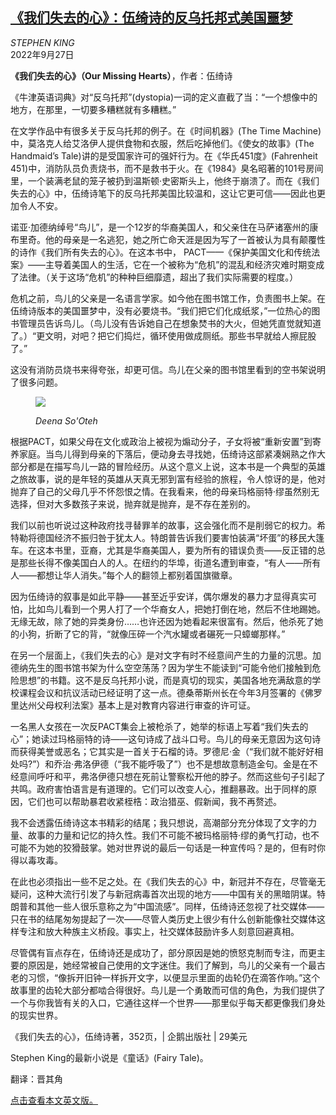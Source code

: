 <!--1664255222000-->
[《我们失去的心》：伍绮诗的反乌托邦式美国噩梦](https://cn.nytimes.com/culture/20220927/celeste-ng-our-missing-hearts/)
------

<address>STEPHEN KING</address><time pudate="2022-09-27 12:45:21" datetime="2022-09-27 12:45:21">2022年9月27日</time><section><p><b>《我们失去的心》（Our Missing Hearts）</b>，作者：伍绮诗</p><p>《牛津英语词典》对“反乌托邦”(dystopia)一词的定义直截了当：“一个想像中的地方，在那里，一切要多糟糕就有多糟糕。”</p><p>在文学作品中有很多关于反乌托邦的例子。在《时间机器》(The Time Machine)中，莫洛克人给艾洛伊人提供食物和衣服，然后吃掉他们。《使女的故事》(The Handmaid’s Tale)讲的是受国家许可的强奸行为。在《华氏451度》(Fahrenheit 451)中，消防队员负责烧书，而不是救书于火。在《1984》臭名昭著的101号房间里，一个装满老鼠的笼子被扔到温斯顿·史密斯头上，他终于崩溃了。而在《我们失去的心》中，伍绮诗笔下的反乌托邦美国比较温和，这让它更可信——因此也更加令人不安。</p><p>诺亚·加德纳绰号“鸟儿”，是一个12岁的华裔美国人，和父亲住在马萨诸塞州的康布里奇。他的母亲是一名逃犯，她之所亡命天涯是因为写了一首被认为具有颠覆性的诗作《我们所有失去的心》。在这本书中， PACT——《保护美国文化和传统法案》——主导着美国人的生活，它在一个被称为“危机”的混乱和经济灾难时期变成了法律。（关于这场“危机”的种种巨细靡遗，超出了我们实际需要的程度。）</p><p>危机之前，鸟儿的父亲是一名语言学家。如今他在图书馆工作，负责图书上架。在伍绮诗版本的美国噩梦中，没有必要烧书。“我们把它们化成纸浆，”一位热心的图书管理员告诉鸟儿。（鸟儿没有告诉她自己在想象焚书的大火，但她凭直觉就知道了。）“更文明，对吧？把它们捣烂，循环使用做成厕纸。那些书早就给人擦屁股了。”</p><p>这没有消防员烧书来得夸张，却更可信。鸟儿在父亲的图书馆里看到的空书架说明了很多问题。</p><p><figure><img src="https://images.weserv.nl/?url=static01.nyt.com/images/2022/10/02/books/review/02King-JUMP/02King-02-master1050.jpg"></p><figcaption> <cite>Deena So'Oteh</cite></figcaption></figure><p>根据PACT，如果父母在文化或政治上被视为煽动分子，子女将被“重新安置”到寄养家庭。当鸟儿得到母亲的下落后，便动身去寻找她，伍绮诗这部紧凑娴熟之作大部分都是在描写鸟儿一路的冒险经历。从这个意义上说，这本书是一个典型的英雄之旅故事，说的是年轻的英雄从天真无邪到富有经验的旅程，令人惊讶的是，他对抛弃了自己的父母几乎不怀怨恨之情。在我看来，他的母亲玛格丽特·缪虽然别无选择，但对大多数孩子来说，抛弃就是抛弃，是不存在差别的。</p><p>我们以前也听说过这种政府找寻替罪羊的故事，这会强化而不是削弱它的权力。希特勒将德国经济不振归咎于犹太人。特朗普告诉我们要害怕装满“坏蛋”的移民大篷车。在这本书里，亚裔，尤其是华裔美国人，要为所有的错误负责——反正错的总是那些长得不像美国白人的人。在纽约的华埠，街道名遭到审查，“有人——所有人——都想让华人消失。”每个人的翻领上都别着国旗徽章。</p><p>因为伍绮诗的叙事是如此平静——甚至近乎安详，偶尔爆发的暴力才显得真实可怕，比如鸟儿看到一个男人打了一个华裔女人，把她打倒在地，然后不住地踢她。无缘无故，除了她的异类身份……也许还因为她看起来很富有。然后，他杀死了她的小狗，折断了它的背，“就像压碎一个汽水罐或者碾死一只蟑螂那样。”</p><p>在另一个层面上，《我们失去的心》是对文字有时不经意间产生的力量的沉思。加德纳先生的图书馆书架为什么空空荡荡？因为学生不能读到“可能令他们接触到危险思想”的书籍。这不是反乌托邦小说，而是真切的现实，美国各地充满敌意的学校课程会议和抗议活动已经证明了这一点。德桑蒂斯州长在今年3月签署的《佛罗里达州父母权利法案》基本上是对教育内容进行审查的许可证。</p><p>一名黑人女孩在一次反PACT集会上被枪杀了，她举的标语上写着“我们失去的心”；她读过玛格丽特的诗——这句诗成了战斗口号。鸟儿的母亲无意因为这句诗而获得美誉或恶名；它其实是一首关于石榴的诗。罗德尼·金（“我们就不能好好相处吗?”）和乔治·弗洛伊德（“我不能呼吸了”）也不是想故意制造金句。金是在不经意间呼吁和平，弗洛伊德只想在死前让警察松开他的脖子。然而这些句子引起了共鸣。政府害怕语言是有道理的。它们可以改变人心，推翻暴政。出于同样的原因，它们也可以帮助暴君收紧桎梏：政治猎巫、假新闻，我不再赘述。</p><p>我不会透露伍绮诗这本书精彩的结尾；我只想说，高潮部分充分体现了文字的力量、故事的力量和记忆的持久性。我们不可能不被玛格丽特·缪的勇气打动，也不可能不为她的狡猾鼓掌。她对世界说的最后一句话是一种宣传吗？是的，但有时你得以毒攻毒。</p><p>在此也必须指出一些不足之处。在《我们失去的心》中，新冠并不存在，尽管毫无疑问，这种大流行引发了与新冠病毒首次出现的地方——中国有关的黑暗阴谋。特朗普和其他一些人很乐意称之为“中国流感”。同样，伍绮诗还忽视了社交媒体——只在书的结尾匆匆提起了一次——尽管人类历史上很少有什么创新能像社交媒体这样专注和放大种族主义桥段。事实上，社交媒体鼓励许多人刻意回避真相。</p><p>尽管偶有盲点存在，伍绮诗还是成功了，部分原因是她的愤怒克制而专注，而更主要的原因是，她经常被自己使用的文字迷住。我们了解到，鸟儿的父亲有一个最古老的习惯，“像拆开旧钟一样拆开文字，以便显示里面的齿轮仍在滴答作响。”这个故事里的齿轮大部分都啮合得很好。鸟儿是一个勇敢而可信的角色，为我们提供了一个与你我皆有关的入口，它通往这样一个世界——那里似乎每天都更像我们身处的现实世界。</p><p>《我们失去的心》，伍绮诗著，352页，| 企鹅出版社 | 29美元</p></section><footer><p>Stephen King的最新小说是《童话》(Fairy Tale)。</p><p>翻译：晋其角</p><p><a rel="nofollow" target="_blank" href="https://www.nytimes.com/2022/09/22/books/review/celeste-ng-our-missing-hearts.html">点击查看本文英文版。</a></p></footer>
